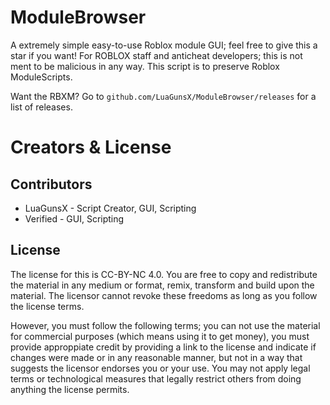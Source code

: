 # ModuleBrowser
A extremely simple easy-to-use Roblox module GUI; feel free to give this a star if you want! For ROBLOX staff and anticheat developers; this is not ment to be malicious in any way. This script is to preserve Roblox ModuleScripts.

Want the RBXM? Go to `github.com/LuaGunsX/ModuleBrowser/releases` for a list of releases.
# Creators & License
## Contributors
* LuaGunsX - Script Creator, GUI, Scripting
* Verified - GUI, Scripting
## License
The license for this is CC-BY-NC 4.0. You are free to copy and redistribute the material in any medium or format, remix, transform and build upon the material. The licensor cannot revoke these freedoms as long as you follow the license terms. 

However, you must follow the following terms; you can not use the material for commercial purposes (which means using it to get money), you must provide approppiate credit by providing a link to the license and indicate if changes were made or in any reasonable manner, but not in a way that suggests the licensor endorses you or your use. You may not apply legal terms or technological measures that legally restrict others from doing anything the license permits.
